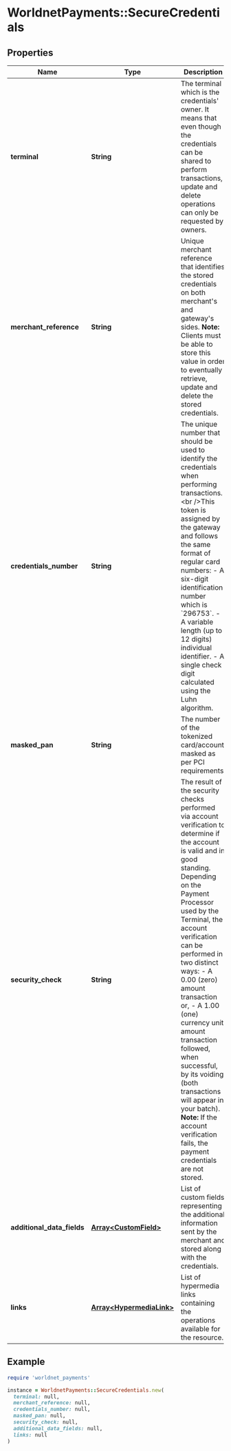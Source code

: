 # WorldnetPayments::SecureCredentials

## Properties

| Name | Type | Description | Notes |
| ---- | ---- | ----------- | ----- |
| **terminal** | **String** | The terminal which is the credentials&#39; owner. It means that even though the credentials can be shared to perform transactions, update and delete operations can only be requested by owners. |  |
| **merchant_reference** | **String** | Unique merchant reference that identifies the stored credentials on both merchant&#39;s and gateway&#39;s sides.  **Note:** Clients must be able to store this value in order to eventually retrieve, update and delete the stored credentials. |  |
| **credentials_number** | **String** | The unique number that should be used to identify the credentials when performing transactions.&lt;br /&gt;This token is assigned by the gateway and follows the same format of regular card numbers:  - A six-digit identification number which is &#x60;296753&#x60;. - A variable length (up to 12 digits) individual identifier. - A single check digit calculated using the Luhn algorithm. |  |
| **masked_pan** | **String** | The number of the tokenized card/account masked as per PCI requirements. |  |
| **security_check** | **String** | The result of the security checks performed via account verification to determine if the account is valid and in good standing. Depending on the Payment Processor used by the Terminal, the account verification can be performed in two distinct ways:  - A 0.00 (zero) amount transaction or, - A 1.00 (one) currency unit amount transaction followed, when successful, by its voiding (both transactions will appear in your batch).  **Note:** If the account verification fails, the payment credentials are not stored. | [optional] |
| **additional_data_fields** | [**Array&lt;CustomField&gt;**](CustomField.md) | List of custom fields representing the additional information sent by the merchant and stored along with the credentials. | [optional] |
| **links** | [**Array&lt;HypermediaLink&gt;**](HypermediaLink.md) | List of hypermedia links containing the operations available for the resource. | [optional] |

## Example

```ruby
require 'worldnet_payments'

instance = WorldnetPayments::SecureCredentials.new(
  terminal: null,
  merchant_reference: null,
  credentials_number: null,
  masked_pan: null,
  security_check: null,
  additional_data_fields: null,
  links: null
)
```


